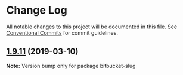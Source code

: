 # Change Log

All notable changes to this project will be documented in this file.
See [Conventional Commits](https://conventionalcommits.org) for commit guidelines.

## [1.9.11](https://gitlab.com/codsen/codsen/compare/bitbucket-slug@1.9.9...bitbucket-slug@1.9.11) (2019-03-10)

**Note:** Version bump only for package bitbucket-slug
